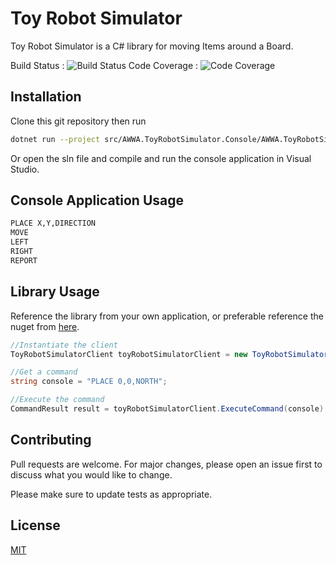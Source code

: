 # Toy Robot Simulator

Toy Robot Simulator is a C# library for moving Items around a Board.

Build Status : ![Build Status](https://github.com/aweddle2/toy-robot-simulator/actions/workflows/dotnet-desktop.yml/badge.svg)
Code Coverage : ![Code Coverage](https://img.shields.io/badge/Code%20Coverage-89%25-success?style=flat)
## Installation

Clone this git repository then run

```bash
dotnet run --project src/AWWA.ToyRobotSimulator.Console/AWWA.ToyRobotSimulator.Console.cspro
```
Or open the sln file and compile and run the console application in Visual Studio.

## Console Application Usage

```bash
PLACE X,Y,DIRECTION
MOVE
LEFT
RIGHT
REPORT
```
## Library Usage
Reference the library from your own application, or preferable reference the nuget from [here](https://www.youtube.com/watch?v=dQw4w9WgXcQ).

```csharp
//Instantiate the client
ToyRobotSimulatorClient toyRobotSimulatorClient = new ToyRobotSimulatorClient();

//Get a command
string console = "PLACE 0,0,NORTH";

//Execute the command
CommandResult result = toyRobotSimulatorClient.ExecuteCommand(console);

```

## Contributing

Pull requests are welcome. For major changes, please open an issue first
to discuss what you would like to change.

Please make sure to update tests as appropriate.

## License

[MIT](https://choosealicense.com/licenses/mit/)